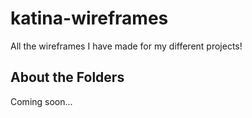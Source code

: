# katina-wireframes
All the wireframes I have made for my different projects!

## About the Folders
Coming soon... 
